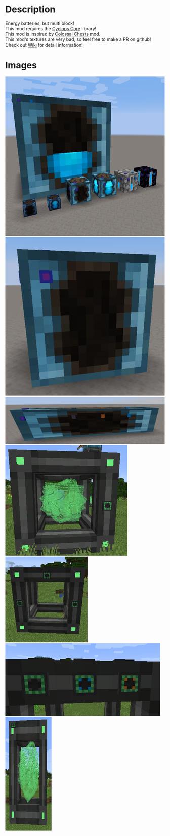 Description
==================
Energy batteries, but multi block!  
This mod requires the [Cyclops Core](https://www.curseforge.com/minecraft/mc-mods/cyclops-core "Cyclops Core") library!      
This mod is inspired by [Colossal Chests](https://www.curseforge.com/minecraft/mc-mods/colossal-chests "Clossal Chests") mod.  
This mod's textures are very bad, so feel free to make a PR on github!  
Check out [Wiki](https://github.com/shBLOCK/ColossalBattery/wiki "Wiki") for detail information!    

Images
==================
![](https://github.com/shBLOCK/ColossalBattery/raw/master/images/icon.png)
![](https://raw.githubusercontent.com/shBLOCK/ColossalBattery/master/images/basic_battery.png)   
![](https://raw.githubusercontent.com/shBLOCK/ColossalBattery/master/images/interface_mode.png)   
![](https://github.com/shBLOCK/ColossalBattery/raw/master/images/mek_cube_core.gif)
![](https://github.com/shBLOCK/ColossalBattery/raw/master/images/mek_formed.png)
![](https://github.com/shBLOCK/ColossalBattery/raw/master/images/mek_interface.png)
![](https://github.com/shBLOCK/ColossalBattery/raw/master/images/high_mek_cube.png)